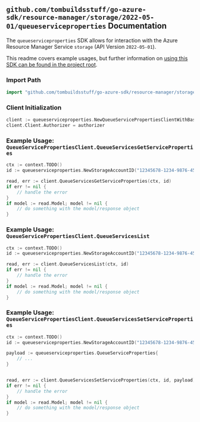 
## `github.com/tombuildsstuff/go-azure-sdk/resource-manager/storage/2022-05-01/queueserviceproperties` Documentation

The `queueserviceproperties` SDK allows for interaction with the Azure Resource Manager Service `storage` (API Version `2022-05-01`).

This readme covers example usages, but further information on [using this SDK can be found in the project root](https://github.com/tombuildsstuff/go-azure-sdk/tree/main/docs).

### Import Path

```go
import "github.com/tombuildsstuff/go-azure-sdk/resource-manager/storage/2022-05-01/queueserviceproperties"
```


### Client Initialization

```go
client := queueserviceproperties.NewQueueServicePropertiesClientWithBaseURI("https://management.azure.com")
client.Client.Authorizer = authorizer
```


### Example Usage: `QueueServicePropertiesClient.QueueServicesGetServiceProperties`

```go
ctx := context.TODO()
id := queueserviceproperties.NewStorageAccountID("12345678-1234-9876-4563-123456789012", "example-resource-group", "storageAccountValue")

read, err := client.QueueServicesGetServiceProperties(ctx, id)
if err != nil {
	// handle the error
}
if model := read.Model; model != nil {
	// do something with the model/response object
}
```


### Example Usage: `QueueServicePropertiesClient.QueueServicesList`

```go
ctx := context.TODO()
id := queueserviceproperties.NewStorageAccountID("12345678-1234-9876-4563-123456789012", "example-resource-group", "storageAccountValue")

read, err := client.QueueServicesList(ctx, id)
if err != nil {
	// handle the error
}
if model := read.Model; model != nil {
	// do something with the model/response object
}
```


### Example Usage: `QueueServicePropertiesClient.QueueServicesSetServiceProperties`

```go
ctx := context.TODO()
id := queueserviceproperties.NewStorageAccountID("12345678-1234-9876-4563-123456789012", "example-resource-group", "storageAccountValue")

payload := queueserviceproperties.QueueServiceProperties{
	// ...
}


read, err := client.QueueServicesSetServiceProperties(ctx, id, payload)
if err != nil {
	// handle the error
}
if model := read.Model; model != nil {
	// do something with the model/response object
}
```
